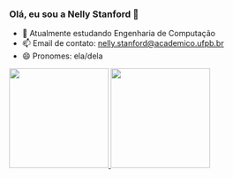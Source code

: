 ### Olá, eu sou a Nelly Stanford 👋

- 🌱 Atualmente estudando Engenharia de Computação
- 📫 Email de contato: nelly.stanford@academico.ufpb.br
- 😄 Pronomes: ela/dela

<div>
  <a href="https://github.com/nellystanford">
  <img height="180em" src="https://github-readme-stats.vercel.app/api?username=nellystanford&show_icons=true&theme=dark&include_all_commits=true&count_private=true"/>
  <img height="180em" src="https://github-readme-stats.vercel.app/api/top-langs/?username=nellystanford&layout=compact&langs_count=7&theme=dark"/>
</div>

